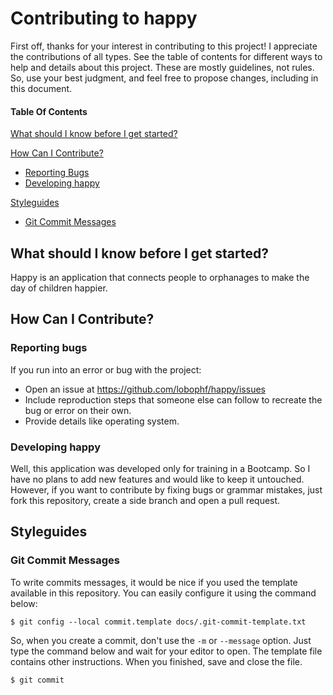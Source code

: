 # Contributing to happy

First off, thanks for your interest in contributing to this project! I appreciate the contributions of all types. 
See the table of contents for different ways to help and details about this project. These are mostly guidelines, 
not rules. So, use your best judgment, and feel free to propose changes, including in this document.

#### Table Of Contents
[What should I know before I get started?](#what-should-i-know-before-i-get-started)

[How Can I Contribute?](#how-can-i-contribute)
* [Reporting Bugs](#reporting-bugs)
* [Developing happy](#developing-happy)

[Styleguides](#styleguides)
* [Git Commit Messages](#git-commit-messages)

## What should I know before I get started?
Happy is an application that connects people to orphanages to make the day of children happier.

## How Can I Contribute?
### Reporting bugs
If you run into an error or bug with the project:
* Open an issue at https://github.com/lobophf/happy/issues
* Include reproduction steps that someone else can follow to recreate the bug or error on their own.
* Provide details like operating system.

### Developing happy
Well, this application was developed only for training in a Bootcamp. So I have no plans to add new features and would 
like to keep it untouched. However, if you want to contribute by fixing bugs or grammar mistakes, just fork this repository,
create a side branch and open a pull request.

## Styleguides
### Git Commit Messages
To write commits messages, it would be nice if you used the template available in this repository. You can easily configure it using the command below:
```
$ git config --local commit.template docs/.git-commit-template.txt
```
So, when you create a commit, don't use the `-m` or `--message` option. Just type the command below and wait for your editor to open. The template file contains other instructions. When you finished, save and close the file.
```
$ git commit
```
